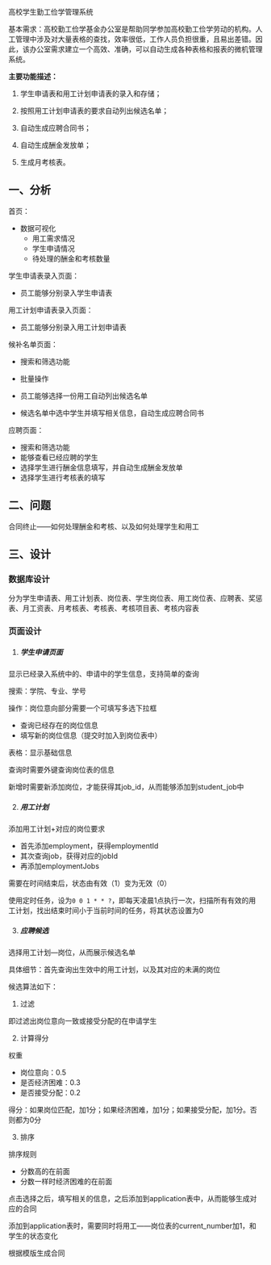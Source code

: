 高校学生勤工俭学管理系统  

基本需求：高校勤工俭学基金办公室是帮助同学参加高校勤工俭学劳动的机构。人工管理中涉及对大量表格的查找，效率很低，工作人员负担很重，且易出差错。因此，该办公室需求建立一个高效、准确，可以自动生成各种表格和报表的微机管理系统。

**主要功能描述：**

1) 学生申请表和用工计划申请表的录入和存储；

2) 按照用工计划申请表的要求自动列出候选名单；
3) 自动生成应聘合同书；

4) 自动生成酬金发放单；
5) 生成月考核表。

## 一、分析

首页：

- 数据可视化
  - 用工需求情况
  - 学生申请情况
  - 待处理的酬金和考核数量

学生申请表录入页面：

- 员工能够分别录入学生申请表

用工计划申请表录入页面：

- 员工能够分别录入用工计划申请表

候补名单页面：

- 搜索和筛选功能
- 批量操作

- 员工能够选择一份用工自动列出候选名单
- 候选名单中选中学生并填写相关信息，自动生成应聘合同书

应聘页面：

- 搜索和筛选功能
- 能够查看已经应聘的学生
- 选择学生进行酬金信息填写，并自动生成酬金发放单
- 选择学生进行考核表的填写

## 二、问题

合同终止——如何处理酬金和考核、以及如何处理学生和用工

## 三、设计

### 数据库设计

分为学生申请表、用工计划表、岗位表、学生岗位表、用工岗位表、应聘表、奖惩表、月工资表、月考核表、考核表、考核项目表、考核内容表

### 页面设计

1. ##### 学生申请页面

显示已经录入系统中的、申请中的学生信息，支持简单的查询

搜索：学院、专业、学号

操作：岗位意向部分需要一个可填写多选下拉框

- 查询已经存在的岗位信息
- 填写新的岗位信息（提交时加入到岗位表中）

表格：显示基础信息



查询时需要外键查询岗位表的信息

新增时需要新添加岗位，才能获得其job_id，从而能够添加到student_job中

2. ##### 用工计划

添加用工计划+对应的岗位要求

- 首先添加employment，获得employmentId
- 其次查询job，获得对应的jobId
- 再添加employmentJobs



需要在时间结束后，状态由有效（1）变为无效（0）

使用定时任务，设为`0 0 1 * * ?`，即每天凌晨1点执行一次，扫描所有有效的用工计划，找出结束时间小于当前时间的任务，将其状态设置为0



3. ##### 应聘候选

选择用工计划—岗位，从而展示候选名单

具体细节：首先查询出生效中的用工计划，以及其对应的未满的岗位

候选算法如下：

1. 过滤

即过滤出岗位意向一致或接受分配的在申请学生

2. 计算得分

权重

- 岗位意向：0.5
- 是否经济困难：0.3
- 是否接受分配：0.2

得分：如果岗位匹配，加1分；如果经济困难，加1分；如果接受分配，加1分。否则都为0分

3. 排序

排序规则

- 分数高的在前面
- 分数一样时经济困难的在前面



点击选择之后，填写相关的信息，之后添加到application表中，从而能够生成对应的合同

添加到application表时，需要同时将用工——岗位表的current_number加1，和学生的状态变化



根据模版生成合同

